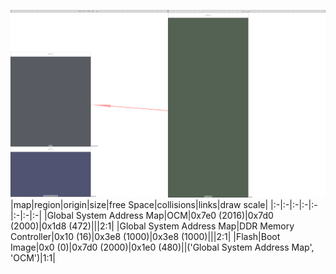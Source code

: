 ![memory map diagram](test_generate_doc_zynqmp_example_redux.png)
|map|region|origin|size|free Space|collisions|links|draw scale|
|:-|:-|:-|:-|:-|:-|:-|:-|
|Global System Address Map|<span style='color:(35, 37, 46)'>OCM</span>|0x7e0 (2016)|0x7d0 (2000)|0x1d8 (472)|||2:1|
|Global System Address Map|<span style='color:(22, 27, 66)'>DDR Memory Controller</span>|0x10 (16)|0x3e8 (1000)|0x3e8 (1000)|||2:1|
|Flash|<span style='color:(27, 46, 26)'>Boot Image</span>|0x0 (0)|0x7d0 (2000)|0x1e0 (480)||('Global System Address Map', 'OCM')|1:1|
